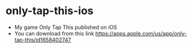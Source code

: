 # only-tap-this-ios

- My game Only Tap This published on iOS
- You can download from this link
https://apps.apple.com/us/app/only-tap-this/id1658402747
